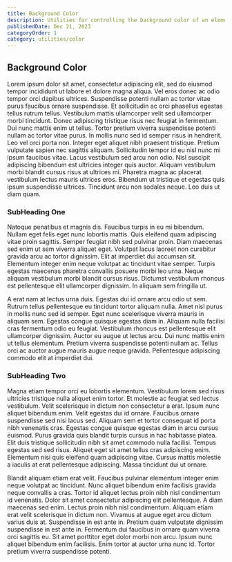 ```yaml
---
title: Background Color
description: Utilities for controlling the background color of an element.
publishedDate: Dec 21, 2023
categoryOrder: 1
category: utilities/color
---
```


## Background Color

Lorem ipsum dolor sit amet, consectetur adipiscing elit, sed do eiusmod tempor incididunt ut labore et dolore magna aliqua. Vel eros donec ac odio tempor orci dapibus ultrices. Suspendisse potenti nullam ac tortor vitae purus faucibus ornare suspendisse. Et sollicitudin ac orci phasellus egestas tellus rutrum tellus. Vestibulum mattis ullamcorper velit sed ullamcorper morbi tincidunt. Donec adipiscing tristique risus nec feugiat in fermentum. Dui nunc mattis enim ut tellus. Tortor pretium viverra suspendisse potenti nullam ac tortor vitae purus. In mollis nunc sed id semper risus in hendrerit. Leo vel orci porta non. Integer eget aliquet nibh praesent tristique. Pretium vulputate sapien nec sagittis aliquam. Sollicitudin tempor id eu nisl nunc mi ipsum faucibus vitae. Lacus vestibulum sed arcu non odio. Nisl suscipit adipiscing bibendum est ultricies integer quis auctor. Aliquam vestibulum morbi blandit cursus risus at ultrices mi. Pharetra magna ac placerat vestibulum lectus mauris ultrices eros. Bibendum ut tristique et egestas quis ipsum suspendisse ultrices. Tincidunt arcu non sodales neque. Leo duis ut diam quam.

### SubHeading One

Natoque penatibus et magnis dis. Faucibus turpis in eu mi bibendum. Nullam eget felis eget nunc lobortis mattis. Quis eleifend quam adipiscing vitae proin sagittis. Semper feugiat nibh sed pulvinar proin. Diam maecenas sed enim ut sem viverra aliquet eget. Volutpat lacus laoreet non curabitur gravida arcu ac tortor dignissim. Elit at imperdiet dui accumsan sit. Elementum integer enim neque volutpat ac tincidunt vitae semper. Turpis egestas maecenas pharetra convallis posuere morbi leo urna. Neque aliquam vestibulum morbi blandit cursus risus. Dictumst vestibulum rhoncus est pellentesque elit ullamcorper dignissim. In aliquam sem fringilla ut.

A erat nam at lectus urna duis. Egestas dui id ornare arcu odio ut sem. Rutrum tellus pellentesque eu tincidunt tortor aliquam nulla. Amet nisl purus in mollis nunc sed id semper. Eget nunc scelerisque viverra mauris in aliquam sem. Egestas congue quisque egestas diam in. Aliquam nulla facilisi cras fermentum odio eu feugiat. Vestibulum rhoncus est pellentesque elit ullamcorper dignissim. Auctor eu augue ut lectus arcu. Dui nunc mattis enim ut tellus elementum. Pretium viverra suspendisse potenti nullam ac. Tellus orci ac auctor augue mauris augue neque gravida. Pellentesque adipiscing commodo elit at imperdiet dui.

### SubHeading Two

Magna etiam tempor orci eu lobortis elementum. Vestibulum lorem sed risus ultricies tristique nulla aliquet enim tortor. Et molestie ac feugiat sed lectus vestibulum. Velit scelerisque in dictum non consectetur a erat. Ipsum nunc aliquet bibendum enim. Velit egestas dui id ornare. Faucibus ornare suspendisse sed nisi lacus sed. Aliquam sem et tortor consequat id porta nibh venenatis cras. Egestas congue quisque egestas diam in arcu cursus euismod. Purus gravida quis blandit turpis cursus in hac habitasse platea. Elit duis tristique sollicitudin nibh sit amet commodo nulla facilisi. Tempus egestas sed sed risus. Aliquet eget sit amet tellus cras adipiscing enim. Elementum nisi quis eleifend quam adipiscing vitae. Cursus mattis molestie a iaculis at erat pellentesque adipiscing. Massa tincidunt dui ut ornare.

Blandit aliquam etiam erat velit. Faucibus pulvinar elementum integer enim neque volutpat ac tincidunt. Nunc aliquet bibendum enim facilisis gravida neque convallis a cras. Tortor id aliquet lectus proin nibh nisl condimentum id venenatis. Dolor sit amet consectetur adipiscing elit pellentesque. A diam maecenas sed enim. Lectus proin nibh nisl condimentum. Aliquam etiam erat velit scelerisque in dictum non. Vivamus at augue eget arcu dictum varius duis at. Suspendisse in est ante in. Pretium quam vulputate dignissim suspendisse in est ante in. Fermentum dui faucibus in ornare quam viverra orci sagittis eu. Sit amet porttitor eget dolor morbi non arcu. Ipsum nunc aliquet bibendum enim facilisis. Enim tortor at auctor urna nunc id. Tortor pretium viverra suspendisse potenti.
